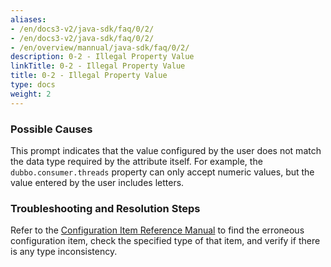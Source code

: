 ```yaml
---
aliases:
- /en/docs3-v2/java-sdk/faq/0/2/
- /en/docs3-v2/java-sdk/faq/0/2/
- /en/overview/mannual/java-sdk/faq/0/2/
description: 0-2 - Illegal Property Value
linkTitle: 0-2 - Illegal Property Value
title: 0-2 - Illegal Property Value
type: docs
weight: 2
---
```



### Possible Causes
This prompt indicates that the value configured by the user does not match the data type required by the attribute itself. For example, the `dubbo.consumer.threads` property can only accept numeric values, but the value entered by the user includes letters.

### Troubleshooting and Resolution Steps
Refer to the [Configuration Item Reference Manual](/en/overview/mannual/java-sdk/reference-manual/config/properties/) to find the erroneous configuration item, check the specified type of that item, and verify if there is any type inconsistency.

